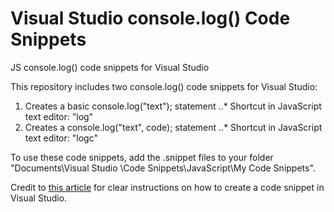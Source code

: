 # Visual Studio console.log() Code Snippets
JS console.log() code snippets for Visual Studio

This repository includes two console.log() code snippets for Visual Studio:
1. Creates a basic console.log("text"); statement
..* Shortcut in JavaScript text editor: "log"
2. Creates a console.log("text", code); statement
..* Shortcut in JavaScript text editor: "logc"
  
To use these code snippets, add the .snippet files to your folder "Documents\Visual Studio <version number>\Code Snippets\JavaScript\My Code Snippets".

Credit to [this article](https://docs.microsoft.com/en-us/visualstudio/ide/walkthrough-creating-a-code-snippet?view=vs-2019) for clear instructions on how to create a code snippet in Visual Studio.
